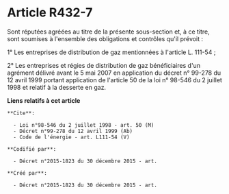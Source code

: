 # Article R432-7

Sont réputées agréées au titre de la présente sous-section et, à ce titre, sont soumises à l'ensemble des obligations et
contrôles qu'il prévoit : 

1° Les entreprises de distribution de gaz mentionnées à l'article L. 111-54 ; 

2° Les entreprises et régies de distribution de gaz bénéficiaires d'un agrément délivré avant le 5 mai 2007 en application du
décret n° 99-278 du 12 avril 1999 portant application de l'article 50 de la loi n° 98-546 du 2 juillet 1998 et relatif à la
desserte en gaz.

**Liens relatifs à cet article**

	**Cite**:

	  - Loi n°98-546 du 2 juillet 1998 - art. 50 (M)
	  - Décret n°99-278 du 12 avril 1999 (Ab)
	  - Code de l'énergie - art. L111-54 (V)

	**Codifié par**:

	  - Décret n°2015-1823 du 30 décembre 2015 - art.

	**Créé par**:

	  - Décret n°2015-1823 du 30 décembre 2015 - art.
